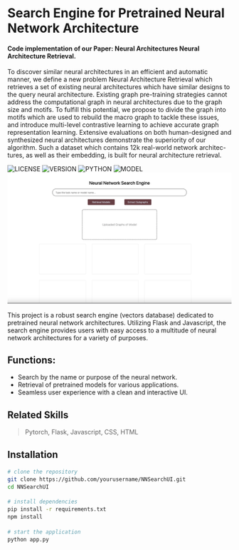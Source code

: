 # Search Engine for Pretrained Neural Network Architecture

#### Code implementation of our Paper: Neural Architectures Neural Architecture Retrieval.

To discover similar neural architectures in an efficient and automatic manner, we define a new problem Neural Architecture Retrieval which retrieves a set of existing neural architectures which have similar designs to the query neural architecture. Existing graph pre-training strategies
cannot address the computational graph in neural architectures due to the graph size and motifs. To fulfill this potential, we propose to divide the graph into motifs which are used to rebuild the macro graph to tackle these issues, and introduce multi-level contrastive learning to achieve accurate graph representation learning. Extensive evaluations on both human-designed and synthesized neural architectures demonstrate the superiority of our algorithm. Such a dataset which contains 12k real-world network architec-
tures, as well as their embedding, is built for neural architecture retrieval.

![LICENSE](https://img.shields.io/github/license/TerryPei/NNSearchUI)
![VERSION](https://img.shields.io/badge/version-v1.01-blue)
![PYTHON](https://img.shields.io/badge/python-3.8-orange)
![MODEL](https://img.shields.io/badge/NNSearchUI-v1.01-red)
![search engine](/demos/demo1.gif)

This project is a robust search engine (vectors database) dedicated to pretrained neural network architectures. Utilizing Flask and Javascript, the search engine provides users with easy access to a multitude of neural network architectures for a variety of purposes.


## Functions:

- Search by the name or purpose of the neural network.
- Retrieval of pretrained models for various applications.
- Seamless user experience with a clean and interactive UI.

## Related Skills
> Pytorch, Flask, Javascript, CSS, HTML

## Installation

```bash
# clone the repository
git clone https://github.com/yourusername/NNSearchUI.git
cd NNSearchUI

# install dependencies
pip install -r requirements.txt
npm install

# start the application
python app.py
